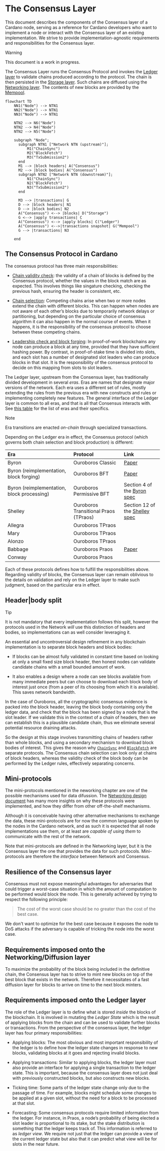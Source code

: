 # The Consensus Layer

This document describes the components of the Consensus layer of a Cardano node,
serving as a reference for Cardano developers who want to implement a node or
interact with the Consensus layer of an existing implementation. We strive to
provide implementation-agnostic requirements and responsibilities for the
Consensus layer.

> [!WARNING]
>
> This document is a work in progress.

The Consensus Layer runs the Consensus Protocol and invokes the [Ledger
layer](../ledger) to validate chains produced according to the
protocol. The chain is then persisted in the [Storage
layer](../storage). Such chains are diffused using the [Networking
layer](../network). The contents of new blocks are provided by the
[Mempool](../mempool).

```mermaid
flowchart TD
    NN1("Node") --> NTN1
    NN2("Node") --> NTN1
    NN3("Node") --> NTN1

    NTN2 --> N6("Node")
    NTN2 --> N4("Node")
    NTN2 --> N5("Node")

    subgraph "Node";
      subgraph NTN1 ["Network NTN (upstream)"];
          M1("ChainSync")
          M2("BlockFetch")
          M3("TxSubmission2")
      end
      M1 --> |block headers| A("Consensus")
      M2 --> |block bodies| A("Consensus")
      subgraph NTN2 ["Network NTN (downstream)"];
          N1("ChainSync")
          N2("BlockFetch")
          N3("TxSubmission2")
      end

      M3 --> |transactions| G
      D --> |block headers| N1
      D --> |block bodies| N2
      A("Consensus") <--> |blocks| D("Storage")
      G <--> |apply transactions| C
      A("Consensus") <--> |apply blocks| C("Ledger")
      A("Consensus") <-->|transactions snapshot| G("Mempool")
      G --> |transactions| N3

    end
```

<!-- toc -->

## The Consensus Protocol in Cardano

The consensus protocol has three main responsibilities:

- [Chain validity check](./chainvalid.md): the validity of a chain of blocks
  is defined by the Consensus protocol, whether the values in the block match
  are as expected. This involves things like singature checking, checking the
  previous hash, ensuring the header is consistent, etc.

- [Chain selection](./chainsel.md): Competing chains arise when two or more
  nodes extend the chain with different blocks. This can happen when nodes are
  not aware of each other’s blocks due to temporarily network delays or
  partitioning, but depending on the particular choice of consensus algorithm it
  can also happen in the normal course of events. When it happens, it is the
  responsibility of the consensus protocol to choose between these competing
  chains.

- [Leadership check and block forging](./forging.md): In proof-of-work
  blockchains any node can produce a block at any time, provided that they have
  sufficient hashing power. By contrast, in proof-of-stake time is divided into
  slots, and each slot has a number of designated slot leaders who can produce
  blocks in that slot. It is the responsibility of the consensus protocol to
  decide on this mapping from slots to slot leaders.

The Ledger layer, upstream from the Consensus layer, has traditionally divided
development in several _eras_. Eras are names that designate major versions of
the network. Each era uses a different set of rules, mostly extending the rules
from the previous era with new constructs and rules or implementing completely
new features. The general interface of the Ledger layer is common to all eras,
and that is all that Consensus interacts with. See [this table][feature-table]
for the list of eras and their specifics.

> [!NOTE]
>
> Era transitions are enacted _on-chain_ through specialized transactions.

Depending on the Ledger era in effect, the Consensus protocol (which governs
both chain selection and block production) is different:

| Era                                        | Protocol                              | Link                                     |
|:-------------------------------------------|:--------------------------------------|:-----------------------------------------|
| Byron                                      | Ouroboros Classic                     | [Paper][Classic]                         |
| Byron (reimplementation, block forging)    | Ouroboros BFT                         | [Paper][BFT]                             |
| Byron (reimplementation, block processing) | Ouroboros Permissive BFT              | Section 4 of the [Byron spec][PBFT]      |
| Shelley                                    | Ouroboros Transitional Praos (TPraos) | Section 12 of the [Shelley spec][TPraos] |
| Allegra                                    | Ouroboros TPraos                      |                                          |
| Mary                                       | Ouroboros TPraos                      |                                          |
| Alonzo                                     | Ouroboros TPraos                      |                                          |
| Babbage                                    | Ouroboros Praos                       | [Paper][Praos]                           |
| Conway                                     | Ouroboros Praos                       |                                          |

Each of these protocols defines how to fulfill the responsibilities
above. Regarding validity of blocks, the Consensus layer can remain oblivious to
the details on validation and rely on the Ledger layer to make such judgment,
based on the particular era in effect.

## Header|body split

> [!TIP]
>
> It is not mandatory that every implementation follows this split, however the
> protocols used in the Network _will_ use this distinction of headers and
> bodies, so implementations can as well consider leveraging it.


An essential and uncontroversial design refinement in any blockchain
implementation is to separate block headers and block bodies:

- If blocks can be almost fully validated in constant time based on looking at
only a small fixed size block header, then honest nodes can validate candidate
chains with a small bounded amount of work.

- It also enables a design where a node can see blocks available from many
immediate peers but can choose to download each block body of interest just once
(from a peer of its choosing from which it is available). This saves network
bandwidth.

In the case of Ouroboros, all the cryptographic consensus evidence is packed
into the block header, leaving the block body containing only the ledger data,
and check that the block has been signed by a node that is the slot leader. If
we validate this in the context of a chain of headers, then we can establish
this is a plausible candidate chain, thus we eliminate several potential
resource draining attacks.

So the design at this stage involves transmitting chains of headers rather than
whole blocks, and using a secondary mechanism to download block bodies of
interest. This gives the reason why
[`ChainSync`](../storage/miniprotocols/chainsync.md) and
[`BlockFetch`](../storage/miniprotocols/blockfetch.md) are separate protocols.
The Consensus chain selection can look only at chains of block headers, whereas
the validity check of the block body can be performed by the Ledger rules,
effectively separating concerns.

## Mini-protocols

The mini-protocols mentioned in the neworking chapter are one of the possible
mechanisms used for data difussion. The [Networking design
document][network-design] has many more insights on why these protocols were
implemented, and how they differ from other off-the-shelf mechanisms.

Although it is conceivable having other alternative mechanisms to exchange the
data, these mini-protocols are for now the common language spoken by the nodes
in the Cardano network, and as such it is expected that all node implementations
use them, or at least are _capable of using them_ to communicate with the rest
of the network.

Note that mini-protocols are defined in the Networking layer, but it is the
Consensus layer the one that provides the data for such
protocols. Mini-protocols are therefore the _interface_ between Network and
Consensus.

## Resilience of the Consensus layer

Consensus must not expose meaningful advantages for adversaries that could
trigger a worst-case situation in which the amount of computation to be
performed would block the node. This is generally achieved by trying to respect
the following principle:

> The cost of the worst case should be no greater than the cost of the best
> case.

We don't want to optimize for the best case because it exposes the node to DoS
attacks if the adversary is capable of tricking the node into the worst case.

## Requirements imposed onto the Networking/Diffusion layer

To maximize the probability of the block being included in the definitive chain,
the Consensus layer has to strive to mint new blocks on top of the best block
that exists in the network. Therefore it necessitates of a fast diffusion layer
for blocks to arrive on time to the next block minters.

## Requirements imposed onto the Ledger layer

The role of the Ledger layer is to define what is stored _inside_ the blocks of
the blockchain. It is involved in mutating the _Ledger State_ which is the
result of applying blocks from the chain and can be used to validate further
blocks or transactions. From the perspective of the consensus layer, the ledger
layer has four primary responsibilities:

- Applying blocks: The most obvious and most important responsibility of the
ledger is to define how the ledger state changes in response to new blocks,
validating blocks at it goes and rejecting invalid blocks.

- Applying transactions: Similar to applying blocks, the ledger layer must also
provide an interface for applying a single transaction to the ledger state. This
is important, because the consensus layer does not just deal with previously
constructed blocks, but also constructs new blocks.

- Ticking time: Some parts of the ledger state change only due to the passage of
time. For example, blocks might schedule some changes to be applied at a given
slot, without the need for a block to be processed at that slot.

- Forecasting: Some consensus protocols require limited information from the
ledger. For instance, in Praos, a node’s probability of being elected a slot
leader is proportional to its stake, but the stake distribution is something
that the ledger keeps track of. This information is referred to as _ledger
view_. We require not just that the ledger can provide a view of the current
ledger state but also that it can predict what view will be for slots in the
near future.

[feature-table]: https://github.com/cardano-foundation/CIPs/blob/master/CIP-0059/feature-table.md
[network-design]: https://ouroboros-network.cardano.intersectmbo.org/pdfs/network-design/network-design.pdf
[Classic]: https://iohk.io/en/research/library/papers/ouroboros-a-provably-secure-proof-of-stake-blockchain-protocol/
[BFT]: https://iohk.io/en/research/library/papers/ouroboros-bft-a-simple-byzantine-fault-tolerant-consensus-protocol/
[PBFT]: https://github.com/intersectmbo/cardano-ledger/releases/latest/download/byron-blockchain.pdf
[TPraos]: https://github.com/intersectmbo/cardano-ledger/releases/latest/download/shelley-ledger.pdf
[Praos]: https://iohk.io/en/research/library/papers/ouroboros-praos-an-adaptively-secure-semi-synchronous-proof-of-stake-protocol/
